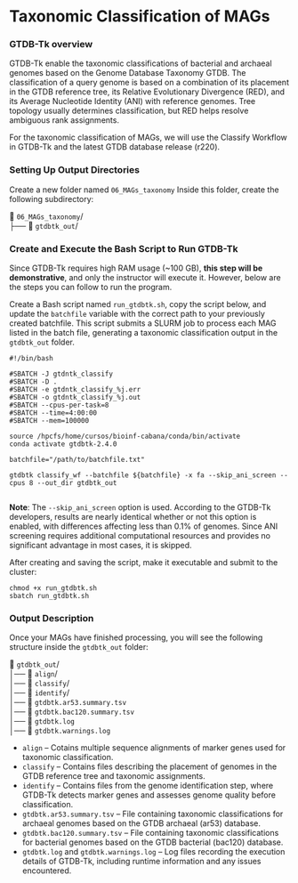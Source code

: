 # Taxonomic Classification of MAGs

### GTDB-Tk overview
GTDB-Tk enable the taxonomic classifications of bacterial and archaeal genomes based on the Genome Database Taxonomy GTDB. The classification of a query genome is based on a combination of its placement in the GTDB reference tree, its Relative Evolutionary Divergence (RED), and its Average Nucleotide Identity (ANI) with reference genomes. Tree topology usually determines classification, but RED helps resolve ambiguous rank assignments. 

For the taxonomic classification of MAGs, we will use the Classify Workflow in GTDB-Tk and the latest GTDB database release (r220).

### Setting Up Output Directories

Create a new folder named `06_MAGs_taxonomy` Inside this folder, create the following subdirectory:

📂 `06_MAGs_taxonomy`/ <br>
├── 📁 `gtdbtk_out`/

### Create and Execute the Bash Script to Run GTDB-Tk

Since GTDB-Tk requires high RAM usage (~100 GB), **this step will be demonstrative**, and only the instructor will execute it. However, below are the steps you can follow to run the program.

Create a Bash script named `run_gtdbtk.sh`, copy the script below, and update the `batchfile` variable with the correct path to your previously created batchfile. This script submits a SLURM job to process each MAG listed in the batch file, generating a taxonomic classification output in the `gtdbtk_out` folder.

```
#!/bin/bash

#SBATCH -J gtdntk_classify
#SBATCH -D .
#SBATCH -e gtdntk_classify_%j.err
#SBATCH -o gtdntk_classify_%j.out
#SBATCH --cpus-per-task=8
#SBATCH --time=4:00:00	
#SBATCH --mem=100000

source /hpcfs/home/cursos/bioinf-cabana/conda/bin/activate
conda activate gtdbtk-2.4.0

batchfile="/path/to/batchfile.txt"

gtdbtk classify_wf --batchfile ${batchfile} -x fa --skip_ani_screen --cpus 8 --out_dir gtdbtk_out
 
```

**Note**: The `--skip_ani_screen` option is used. According to the GTDB-Tk developers, results are nearly identical whether or not this option is enabled, with differences affecting less than 0.1% of genomes. Since ANI screening requires additional computational resources and provides no significant advantage in most cases, it is skipped.

After creating and saving the script, make it executable and submit to the cluster:

```
chmod +x run_gtdbtk.sh
sbatch run_gtdbtk.sh
```

### Output Description

Once your MAGs have finished processing, you will see the following structure inside the `gtdbtk_out` folder:

📂 `gtdbtk_out`/ <br>
│── 📂 `align`/ <br>
│── 📂 `classify`/ <br>
│── 📂 `identify`/  <br>
│── 📄 `gtdbtk.ar53.summary.tsv` <br>
│── 📄 `gtdbtk.bac120.summary.tsv` <br>
│── 📄 `gtdbtk.log` <br>
│── 📄 `gtdbtk.warnings.log` 


- `align` – Cotains multiple sequence alignments of marker genes used for taxonomic classification.
- `classify` – Contains files describing the placement of genomes in the GTDB reference tree and taxonomic assignments.
- `identify` – Contains files from the genome identification step, where GTDB-Tk detects marker genes and assesses genome quality before classification.
- `gtdbtk.ar53.summary.tsv` – File containing taxonomic classifications for archaeal genomes based on the GTDB archaeal (ar53) database.
- `gtdbtk.bac120.summary.tsv` – File containing taxonomic classifications for bacterial genomes based on the GTDB bacterial (bac120) database.
- `gtdbtk.log` and `gtdbtk.warnings.log` – Log files recording the execution details of GTDB-Tk, including runtime information and any issues encountered.

